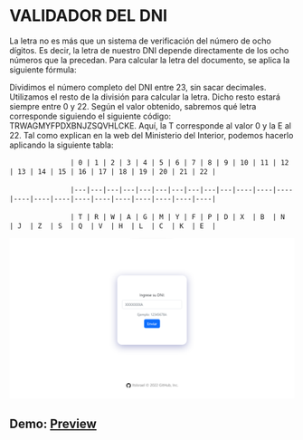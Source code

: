 # VALIDADOR DEL DNI

La letra no es más que un sistema de verificación del número de ocho dígitos. Es decir, la letra de nuestro DNI depende directamente de los ocho números que la precedan. Para calcular la letra del documento, se aplica la siguiente fórmula:

Dividimos el número completo del DNI entre 23, sin sacar decimales.
Utilizamos el resto de la división para calcular la letra. Dicho resto estará siempre entre 0 y 22.
Según el valor obtenido, sabremos qué letra corresponde siguiendo el siguiente código: TRWAGMYFPDXBNJZSQVHLCKE. Aquí, la T corresponde al valor 0 y la E al 22.
Tal como explican en la web del Ministerio del Interior, podemos hacerlo aplicando la siguiente tabla:
 
                   | 0 | 1 | 2 | 3 | 4 | 5 | 6 | 7 | 8 | 9 | 10 | 11 | 12 | 13 | 14 | 15 | 16 | 17 | 18 | 19 | 20 | 21 | 22 |

                   |---|---|---|---|---|---|---|---|---|---|----|----|----|----|----|----|----|----|----|----|----|----|----|

                   | T | R | W | A | G | M | Y | F | P | D | X  | B  | N  | J  | Z  | S  | Q  | V  | H  | L  | C  | K  | E  |

<img src="./public/DNI%20DEMO.png" alt="DNI DEMO PREVIEW" />

## Demo: [Preview](https://vercel.app/)


